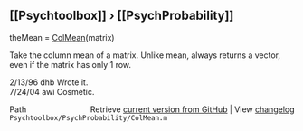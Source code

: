 ## [[Psychtoolbox]] &#8250; [[PsychProbability]]

theMean = [ColMean](ColMean)(matrix)  
  
Take the column mean of a matrix.  Unlike mean, always returns a vector,  
even if the matrix has only 1 row.  
  
2/13/96     dhb     Wrote it.  
7/24/04       awi     Cosmetic.  




<div class="code_header" style="text-align:right;">
  <span style="float:left;">Path&nbsp;&nbsp;</span> <span class="counter">Retrieve <a href=
  "https://raw.github.com/Psychtoolbox-3/Psychtoolbox-3/beta/Psychtoolbox/PsychProbability/ColMean.m">current version from GitHub</a> | View <a href=
  "https://github.com/Psychtoolbox-3/Psychtoolbox-3/commits/beta/Psychtoolbox/PsychProbability/ColMean.m">changelog</a></span>
</div>
<div class="code">
  <code>Psychtoolbox/PsychProbability/ColMean.m</code>
</div>

